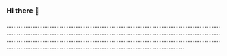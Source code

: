 ### Hi there 👋

...........................................................................................................................................................................................................................................................................................................................................................................................................................................................................................